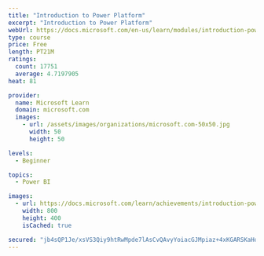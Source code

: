 ```yaml
---
title: "Introduction to Power Platform"
excerpt: "Introduction to Power Platform"
webUrl: https://docs.microsoft.com/en-us/learn/modules/introduction-power-platform/
type: course
price: Free
length: PT21M
ratings:
  count: 17751
  average: 4.7197905
heat: 81

provider:
  name: Microsoft Learn
  domain: microsoft.com
  images:
    - url: /assets/images/organizations/microsoft.com-50x50.jpg
      width: 50
      height: 50

levels:
  - Beginner

topics:
  - Power BI

images:
  - url: https://docs.microsoft.com/learn/achievements/introduction-power-platform-social.png
    width: 800
    height: 400
    isCached: true

secured: "jb4sQP1Je/xsVS3Qiy9htRwMpde7lAsCvQAvyYoiacGJMpiaz+4xKGARSKaHqv1ZLtzhjluQ+CErgoUYtyugTNzMcI16TMYSgtw2jhzAtBe+uFtGDj2qx5rahNQjcjEJjk419WPo1ESHfScDoRn/iF6c4earakbGP02Ll2gqAqpamvJtXDP18zDFlPR7O0iG/hEckCUphPia2/sizqlKXlzwe4orxEvAMIj6p+bxYmN5KsuFgafCFVAkc49k9PAfWA0bH5M01TqdRfl3mAuPKx9rucP+yYemWeS0oYsxHaf7s/NXe3PiqgsfH/Bwkv6T5017zeP4C2LhYsvPL7KRVfk2W9OwvQ25Fz6pFfGIk4ItaZwG/W/nUYwSi2RFndaeCX+a3vuUaMjx7TxSoqQ9m2i949+yFqBCL4t6eudZZzJ2NB4qVT8ZepDEVm571faK;lavOZkJmzUYxcndw5FvjRA=="
---
```


